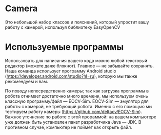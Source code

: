 # Camera
Это небольшой набор классов и пояснений, который упростит вашу работу с камерой, используя библиотеку EasyOpenCV

# Используемые программы
Использовать для написания вашего кода можно любой текстовый редактор (можете даже блокнот). Главное — не забывайте сохранять. Наша команда использует программу Android studio (https://developer.android.com/studio?hl=ru), которую мы также рекомендуем и вам.

По поводу непосредственно камеры; так как загрузка программы в робота отнимает достаточно много времени, мы используем очень классную программу/файл — EOCV-Sim. EOCV-Sim — эмулятор для работы с камерой, не требующий робота. Именно с его помощью мы тестируем работу камеры (https://github.com/deltacv/EOCV-Sim). Важное уточнение по работе с этой прораммой: на вашем компьютере уже должен быть установлен пакет разработчика Java — JDK. В противном случае, компьютер не поймёт как открыть файл.
